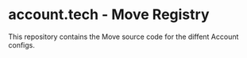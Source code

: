 # account.tech - Move Registry

This repository contains the Move source code for the diffent Account configs.

